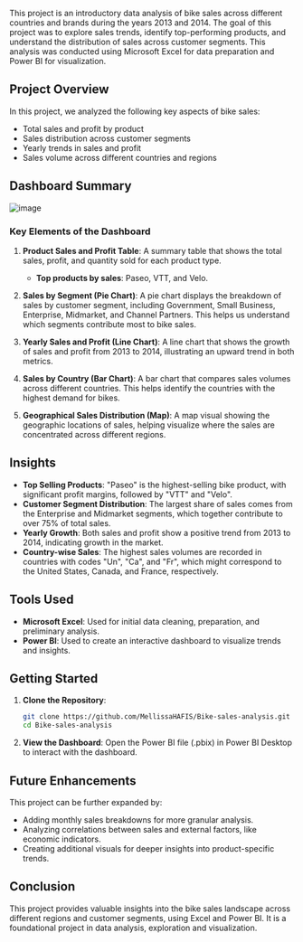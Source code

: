 This project is an introductory data analysis of bike sales across different countries and brands during the years 2013 and 2014. The goal of this project was to explore sales trends, identify top-performing products, and understand the distribution of sales across customer segments. This analysis was conducted using Microsoft Excel for data preparation and Power BI for visualization.

## Project Overview

In this project, we analyzed the following key aspects of bike sales:
- Total sales and profit by product
- Sales distribution across customer segments
- Yearly trends in sales and profit
- Sales volume across different countries and regions

## Dashboard Summary

![image](https://github.com/user-attachments/assets/3e491de1-2706-42d6-88ff-3b32ba10dc7e)


### Key Elements of the Dashboard

1. **Product Sales and Profit Table**: A summary table that shows the total sales, profit, and quantity sold for each product type. 
   - **Top products by sales**: Paseo, VTT, and Velo.
   
2. **Sales by Segment (Pie Chart)**: A pie chart displays the breakdown of sales by customer segment, including Government, Small Business, Enterprise, Midmarket, and Channel Partners. This helps us understand which segments contribute most to bike sales.
   
3. **Yearly Sales and Profit (Line Chart)**: A line chart that shows the growth of sales and profit from 2013 to 2014, illustrating an upward trend in both metrics.
   
4. **Sales by Country (Bar Chart)**: A bar chart that compares sales volumes across different countries. This helps identify the countries with the highest demand for bikes.
   
5. **Geographical Sales Distribution (Map)**: A map visual showing the geographic locations of sales, helping visualize where the sales are concentrated across different regions.

## Insights

- **Top Selling Products**: "Paseo" is the highest-selling bike product, with significant profit margins, followed by "VTT" and "Velo".
- **Customer Segment Distribution**: The largest share of sales comes from the Enterprise and Midmarket segments, which together contribute to over 75% of total sales.
- **Yearly Growth**: Both sales and profit show a positive trend from 2013 to 2014, indicating growth in the market.
- **Country-wise Sales**: The highest sales volumes are recorded in countries with codes "Un", "Ca", and "Fr", which might correspond to the United States, Canada, and France, respectively.

## Tools Used

- **Microsoft Excel**: Used for initial data cleaning, preparation, and preliminary analysis.
- **Power BI**: Used to create an interactive dashboard to visualize trends and insights.

## Getting Started

1. **Clone the Repository**:
   ```bash
   git clone https://github.com/MellissaHAFIS/Bike-sales-analysis.git
   cd Bike-sales-analysis
   ```

2. **View the Dashboard**: Open the Power BI file (.pbix) in Power BI Desktop to interact with the dashboard.

## Future Enhancements

This project can be further expanded by:
- Adding monthly sales breakdowns for more granular analysis.
- Analyzing correlations between sales and external factors, like economic indicators.
- Creating additional visuals for deeper insights into product-specific trends.

## Conclusion

This project provides valuable insights into the bike sales landscape across different regions and customer segments, using Excel and Power BI. It is a foundational project in data analysis, exploration and visualization.
